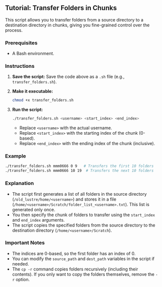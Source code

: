 ## Tutorial: Transfer Folders in Chunks

This script allows you to transfer folders from a source directory to a destination directory in chunks, giving you fine-grained control over the process.

### Prerequisites

- A Bash environment.

### Instructions

1. **Save the script:** Save the code above as a `.sh` file (e.g., `transfer_folders.sh`).

2. **Make it executable:**
   ```bash
   chmod +x transfer_folders.sh
   ```

3. **Run the script:**
   ```bash
   ./transfer_folders.sh <username> <start_index> <end_index>
   ```
   - Replace `<username>` with the actual username.
   - Replace `<start_index>` with the starting index of the chunk (0-based).
   - Replace `<end_index>` with the ending index of the chunk (inclusive).

### Example
   ```bash
   ./transfer_folders.sh mmm0666 0 9   # Transfers the first 10 folders
   ./transfer_folders.sh mmm0666 10 19  # Transfers the next 10 folders
   ```

### Explanation
- The script first generates a list of all folders in the source directory (`/old_lustre/home/<username>`) and stores it in a file (`/home/<username>/Scratch/folder_list_<username>.txt`). This list is generated only once.
- You then specify the chunk of folders to transfer using the `start_index` and `end_index` arguments.
- The script copies the specified folders from the source directory to the destination directory (`/home/<username>/Scratch`).

### Important Notes
- The indices are 0-based, so the first folder has an index of 0.
- You can modify the `source_path` and `dest_path` variables in the script if needed.
- The `cp -r` command copies folders recursively (including their contents). If you only want to copy the folders themselves, remove the `-r` option.
